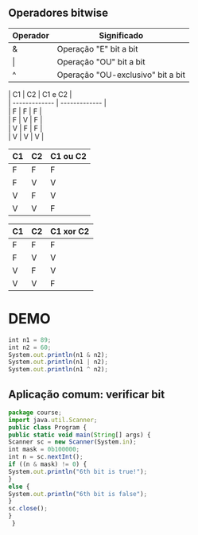 ## Operadores bitwise
| Operador  | Significado |
| ------------- | ------------- |
| &  | Operação "E" bit a bit  |
| \|  | Operação "OU" bit a bit  |
| ^  | Operação "OU-exclusivo" bit a bit |


| C1  | C2 | C1 e C2 |                      
| ------------- | ------------- |          
| F | F | F |                               
| F | V | F |                               
| V | F | F |                               
| V | V | V |                               


| C1  | C2 | C1 ou C2 |                         
| ------------- | ------------- | ------------- | 
| F | F | F |
| F | V | V |
| V | F | V |
| V | V | F |


| C1  | C2 | C1 xor C2 |
| ------------- | ------------- | ------------- | 
| F | F | F |
| F | V | V |
| V | F | V |
| V | V | F |
# DEMO
~~~Javascript
int n1 = 89;
int n2 = 60;
System.out.println(n1 & n2);
System.out.println(n1 | n2);
System.out.println(n1 ^ n2);
~~~


## Aplicação comum: verificar bit
~~~Javascript
package course;
import java.util.Scanner;
public class Program {
public static void main(String[] args) {
Scanner sc = new Scanner(System.in);
int mask = 0b100000;
int n = sc.nextInt();
if ((n & mask) != 0) {
System.out.println("6th bit is true!");
}
else {
System.out.println("6th bit is false");
}
sc.close();
}
 }
~~~